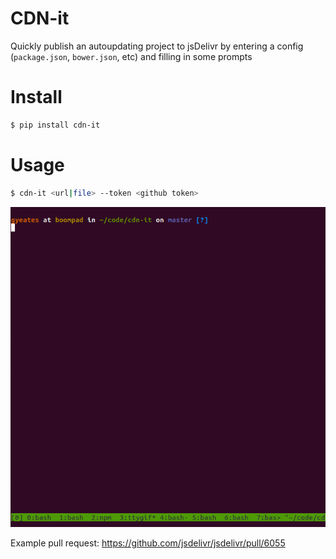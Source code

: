 CDN-it
============

Quickly publish an autoupdating project to jsDelivr by entering a config (`package.json`, `bower.json`, etc) and filling in some prompts


# Install

```sh
$ pip install cdn-it
```

# Usage

```sh
$ cdn-it <url|file> --token <github token>
```

![example](./example.gif)


Example pull request: https://github.com/jsdelivr/jsdelivr/pull/6055